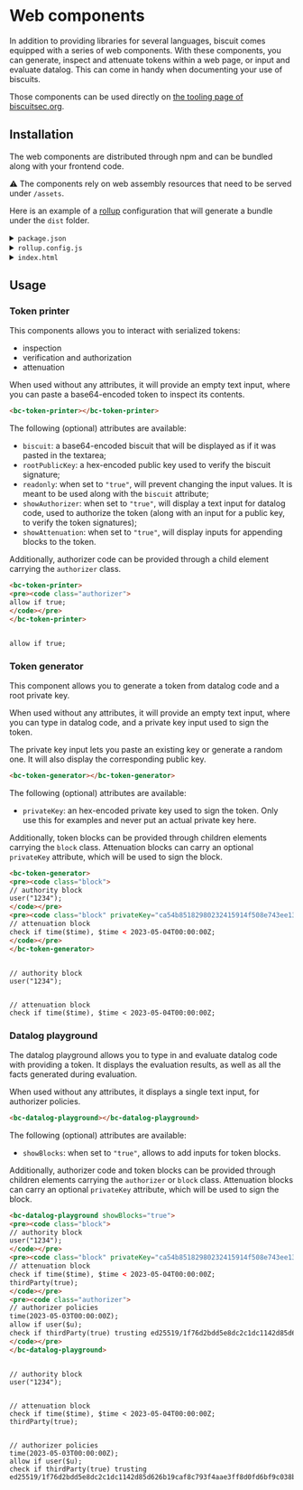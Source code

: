# Web components

In addition to providing libraries for several languages, biscuit comes equipped
with a series of web components. With these components, you can generate, 
inspect and attenuate tokens within a web page, or input and evaluate datalog.
This can come in handy when documenting your use of biscuits.

Those components can be used directly on [the tooling page of biscuitsec.org](https://www.biscuitsec.org/docs/tooling/).

## Installation

The web components are distributed through npm and can be bundled along with your frontend code.

⚠️  The components rely on web assembly resources that need to be served under `/assets`.

Here is an example of a [rollup]() configuration that will generate a bundle under the `dist` folder.


<details>
<summary><code>package.json</code></summary>

```json
{
  "name": "wc",
  "version": "1.0.0",
  "description": "",
  "main": "index.js",
  "scripts": {
    "test": "echo \"Error: no test specified\" && exit 1",
    "build": "rollup -c"
  },
  "author": "",
  "license": "ISC",
  "dependencies": {
    "@biscuit-auth/web-components": "0.5.0"
  },
  "devDependencies": {
    "@rollup/plugin-commonjs": "^21.0.1",
    "@rollup/plugin-node-resolve": "^13.0.6",
    "@web/rollup-plugin-import-meta-assets": "^1.0.7",
    "rollup": "^2.60.0",
    "rollup-plugin-copy": "^3.4.0"
  }
}
```
</details>

<details>
<summary><code>rollup.config.js</code></summary>

```javascript
import nodeResolve from '@rollup/plugin-node-resolve';
import commonjs from '@rollup/plugin-commonjs';
import copy from 'rollup-plugin-copy';
import { importMetaAssets } from '@web/rollup-plugin-import-meta-assets';

const sourceDir = 'src';
const outputDir = 'dist';

export default {
  input: 'index.js',
  output: {
    dir: 'dist/',
    format: 'esm'
  },
  plugins: [
    nodeResolve({ browser: true }),
    commonjs({
      include: 'node_modules/**'
    }),
    copy({
      targets: [
        { src: "node_modules/@biscuit-auth/web-components/dist/assets/*", dest: "dist/assets" }
      ],
    }),
    importMetaAssets()
  ]
};
  
```

</details>

<details>
<summary><code>index.html</code></summary>

```html
…
<head>
…
<script type="module" src="/index.js"></script>
…
</head>
…
```
</details>

## Usage

### Token printer

This components allows you to interact with serialized tokens:

- inspection
- verification and authorization
- attenuation

When used without any attributes, it will provide an empty text input, where you can paste a base64-encoded token to inspect its contents.

```html
<bc-token-printer></bc-token-printer>
```

<bc-token-printer></bc-token-printer>

The following (optional) attributes are available:

- `biscuit`: a base64-encoded biscuit that will be displayed as if it was pasted
  in the textarea;
- `rootPublicKey`: a hex-encoded public key used to verify the biscuit signature;
- `readonly`: when set to `"true"`, will prevent changing the input values.
  It is meant to be used along with the `biscuit` attribute;
- `showAuthorizer`: when set to `"true"`, will display a text input for 
  datalog code, used to authorize the token (along with an input for a
  public key, to verify the token signatures);
- `showAttenuation`: when set to `"true"`, will display inputs for appending
  blocks to the token.

Additionally, authorizer code can be provided through a child element carrying
the `authorizer` class.

```html
<bc-token-printer>
<pre><code class="authorizer">
allow if true;
</code></pre>
</bc-token-printer>
```

<bc-token-printer showAuthorizer="true">
<pre><code class="authorizer">
allow if true;
</code></pre>
</bc-token-printer>

### Token generator

This component allows you to generate a token from datalog code and a root
private key.

When used without any attributes, it will provide an empty text input, where you can type in datalog code, and a private key input used to sign the token.

The private key input lets you paste an existing key or generate a random one.
It will also display the corresponding public key.

```html
<bc-token-generator></bc-token-generator>
```

<bc-token-generator></bc-token-generator>

The following (optional) attributes are available:

- `privateKey`: an hex-encoded private key used to sign the token. Only use this
  for examples and never put an actual private key here.

Additionally, token blocks can be provided through children elements carrying
the `block` class. Attenuation blocks can carry an optional `privateKey`
attribute, which will be used to sign the block.

```html
<bc-token-generator>
<pre><code class="block">
// authority block
user("1234");
</code></pre>
<pre><code class="block" privateKey="ca54b85182980232415914f508e743ee13da8024ebb12512bb517d151f4a5029">
// attenuation block
check if time($time), $time < 2023-05-04T00:00:00Z;
</code></pre>
</bc-token-generator>
```

<bc-token-generator>
<pre><code class="block">
// authority block
user("1234");
</code></pre>
<pre><code class="block" privateKey="ca54b85182980232415914f508e743ee13da8024ebb12512bb517d151f4a5029">
// attenuation block
check if time($time), $time < 2023-05-04T00:00:00Z;
</code></pre>
</bc-token-generator>

### Datalog playground

The datalog playground allows you to type in and evaluate datalog code with
providing a token. It displays the evaluation results, as well as all the facts
generated during evaluation.

When used without any attributes, it displays a single text input, for
authorizer policies.

```html
<bc-datalog-playground></bc-datalog-playground>
```

<bc-datalog-playground></bc-datalog-playground>

The following (optional) attributes are available:

- `showBlocks`: when set to `"true"`, allows to add inputs for token blocks.

Additionally, authorizer code and token blocks can be provided through children
elements carrying the `authorizer` or `block` class. Attenuation blocks can
carry an optional `privateKey` attribute, which will be used to sign the block.

```html
<bc-datalog-playground showBlocks="true">
<pre><code class="block">
// authority block
user("1234");
</code></pre>
<pre><code class="block" privateKey="ca54b85182980232415914f508e743ee13da8024ebb12512bb517d151f4a5029">
// attenuation block
check if time($time), $time < 2023-05-04T00:00:00Z;
thirdParty(true);
</code></pre>
<pre><code class="authorizer">
// authorizer policies 
time(2023-05-03T00:00:00Z);
allow if user($u);
check if thirdParty(true) trusting ed25519/1f76d2bdd5e8dc2c1dc1142d85d626b19caf8c793f4aae3ff8d0fd6bf9c038b7;
</code></pre>
</bc-datalog-playground>
```

<bc-datalog-playground showBlocks="true">
<pre><code class="block">
// authority block
user("1234");
</code></pre>
<pre><code class="block" privateKey="ca54b85182980232415914f508e743ee13da8024ebb12512bb517d151f4a5029">
// attenuation block
check if time($time), $time < 2023-05-04T00:00:00Z;
thirdParty(true);
</code></pre>
<pre><code class="authorizer">
// authorizer policies 
time(2023-05-03T00:00:00Z);
allow if user($u);
check if thirdParty(true) trusting ed25519/1f76d2bdd5e8dc2c1dc1142d85d626b19caf8c793f4aae3ff8d0fd6bf9c038b7;
</code></pre>
</bc-datalog-playground>
